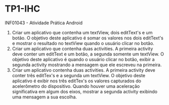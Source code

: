 # TP1-IHC
INF01043 - Atividade Prática Android
1) Criar um aplicativo que contenha um textView, dois editText's e um botão. O objetivo deste aplicativo
é somar os valores nos dois editText's e mostrar o resultado no textView quando o usuário clicar no
botão.
2) Criar um aplicativo que contenha duas activities. A primeira activity deve conter um editText e um
botão, a segunda somente um textView. O objetivo deste aplicativo é quando o usuário clicar no botão,
exibir a segunda activity mostrando a mensagem que ele escreveu na primeira.
3) Criar um aplicativo contenha duas activities. A primeira activity deve conter três editTex's e a segunda
um textView. O objetivo deste aplicativo é exibir nos três editTex's os valores capturados do
acelerômetro do dispositivo. Quando houver uma aceleração significativa em algum dos eixos, mostrar a
segunda activity exibindo uma mensagem a sua escolha.
 
